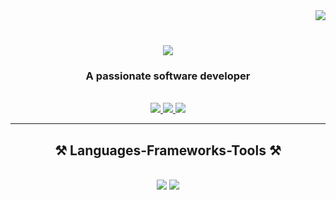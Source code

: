 <img align="right" src="https://www.codewars.com/users/tungulin/badges/small" />
<br />

<h1 align="center">
    <img
        src="https://readme-typing-svg.herokuapp.com?font=Fira+Code&weight=800&height=50&center=true&vCenter=true&size=30&pause=1000&color=0082CF&lines=Hi+There!+%F0%9F%91%8B+I'm+Andrey+Tungulin" />
</h1>

<h3 align="center">A passionate software developer</h3>

<br />
<div align="center">
    <a href="mailto:tungulin@icloud.com">
        <img src="https://img.shields.io/badge/iCloud-3693F3?style=for-the-badge&logo=iCloud&logoColor=white" />
    </a>
    <a href="https://vk.com/tungulin_a" target="_blank">
        <img src="https://img.shields.io/badge/-VK-red?style=for-the-badge&color=blue&logo=vk&logoColor=white"
            target="_blank" />
    </a>
    <a href="https://www.codewars.com/users/tungulin" target="_blank">
        <img src="https://img.shields.io/badge/-Codewars-red?style=for-the-badge&color=black&logo=codewars&logoColor=red"
            target="_blank" />
    </a>
</div>

<hr />

<h2 align="center">⚒️ Languages-Frameworks-Tools ⚒️</h2>
<br />
<div align="center">
    <img src="https://skillicons.dev/icons?i=javascript,typescript,nodejs" />
    <img src="https://skillicons.dev/icons?i=docker,mui,html,css,scss,vscode,github,figma,git" />
</div>

<br />

